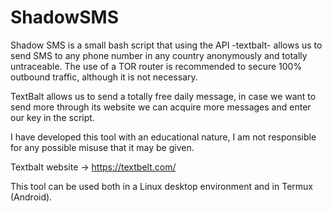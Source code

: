 # ShadowSMS
Shadow SMS is a small bash script that using the API -textbalt- allows us to send SMS to any phone number in any country anonymously and totally untraceable.
The use of a TOR router is recommended to secure 100% outbound traffic, although it is not necessary.

TextBalt allows us to send a totally free daily message, in case we want to send more through its website we can acquire more messages and enter our key in the script.

I have developed this tool with an educational nature, I am not responsible for any possible misuse that it may be given.

Textbalt website -> https://textbelt.com/

This tool can be used both in a Linux desktop environment and in Termux (Android).

